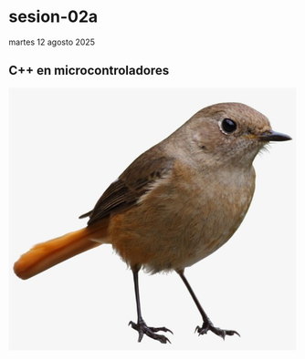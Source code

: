 # sesion-02a

martes 12 agosto 2025

## C++ en microcontroladores

![imagen de un pájaro](./archivos/bird.jpg)

